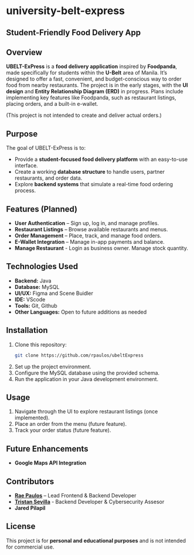# university-belt-express
## Student-Friendly Food Delivery App  

## Overview  
**UBELT-ExPress** is a **food delivery application** inspired by **Foodpanda**, made specifically for students within the **U-Belt** area of Manila. It’s designed to offer a fast, convenient, and budget-conscious way to order food from nearby restaurants. The project is in the early stages, with the **UI design** and **Entity Relationship Diagram (ERD)** in progress. Plans include implementing key features like Foodpanda, such as restaurant listings, placing orders, and a built-in e-wallet. 

(This project is not intended to create and deliver actual orders.)

## Purpose  
The goal of UBELT-ExPress is to:  
- Provide a **student-focused food delivery platform** with an easy-to-use interface. 
- Create a working **database structure** to handle users, partner restaurants, and order data.  
- Explore **backend systems** that simulate a real-time food ordering process.  

## Features (Planned)  
- **User Authentication** – Sign up, log in, and manage profiles.  
- **Restaurant Listings** – Browse available restaurants and menus.  
- **Order Management** – Place, track, and manage food orders.
- **E-Wallet Integration** – Manage in-app payments and balance.
- **Manage Restaurant** - Login as business owner. Manage stock quantity.

## Technologies Used  
- **Backend:** Java  
- **Database:** MySQL
- **UI/UX:** Figma and Scene Buidler
- **IDE:** VScode
- **Tools:** Git, Github
- **Other Languages:** Open to future additions as needed  

## Installation  
1. Clone this repository:  
   ```sh  
   git clone https://github.com/rpaulos/ubeltExpress  
   ```  
2. Set up the project environment.  
3. Configure the MySQL database using the provided schema.  
4. Run the application in your Java development environment.  

## Usage  
1. Navigate through the UI to explore restaurant listings (once implemented).  
2. Place an order from the menu (future feature).  
3. Track your order status (future feature).  

## Future Enhancements  
- **Google Maps API Integration**
  

## Contributors  
- **[Rae Paulos](https://github.com/rpaulos)** – Lead Frontend & Backend Developer
- **[Tristan Sevilla](https://github.com/Hyakkki)** - Backend Developer & Cybersecurity Assesor
- **Jared Pilapil**

## License  
This project is for **personal and educational purposes** and is not intended for commercial use.  
